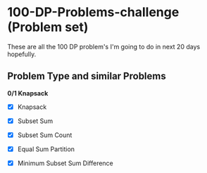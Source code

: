
# 100-DP-Problems-challenge (Problem set)

These are all the 100 DP problem's I'm going to do in next 20 days hopefully.

## Problem Type and similar Problems
**0/1 Knapsack**
- [x]  Knapsack
- [x]  Subset Sum
- [x]  Subset Sum Count
- [x]  Equal Sum Partition
- [x]  Minimum Subset Sum Difference

